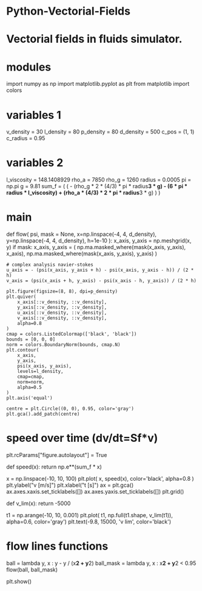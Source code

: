 # Python-Vectorial-Fields
# Vectorial fields in fluids simulator.

# modules
import numpy as np
import matplotlib.pyplot as plt
from matplotlib import colors

# variables 1
v_density = 30
l_density = 80
p_density = 80
d_density = 500
c_pos = (1, 1)
c_radius = 0.95

# variables 2
l_viscosity = 148.1408929
rho_a = 7850
rho_g = 1260
radius = 0.0005
pi = np.pi
g = 9.81
sum_f = (
    (
        -
        (rho_g * 2 * (4/3) * pi * radius**3 * g)
        -
        (6 * pi * radius * l_viscosity)
        +
        (rho_a * (4/3) * 2 * pi * radius**3 * g)
    )
)

# main
def flow(
        psi,
        mask = None,
        x=np.linspace(-4, 4, d_density),
        y=np.linspace(-4, 4, d_density),
        h=1e-10
):
    x_axis, y_axis = np.meshgrid(x, y)
    if mask:
        x_axis, y_axis = (
            np.ma.masked_where(mask(x_axis, y_axis), x_axis),
            np.ma.masked_where(mask(x_axis, y_axis), y_axis)
        )

    # complex analysis navier-stokes
    u_axis = - (psi(x_axis, y_axis + h) - psi(x_axis, y_axis - h)) / (2 * h)
    v_axis = (psi(x_axis + h, y_axis) - psi(x_axis - h, y_axis)) / (2 * h)

    plt.figure(figsize=(8, 8), dpi=p_density)
    plt.quiver(
        x_axis[::v_density, ::v_density],
        y_axis[::v_density, ::v_density],
        u_axis[::v_density, ::v_density],
        v_axis[::v_density, ::v_density],
        alpha=0.8
    )
    cmap = colors.ListedColormap(['black', 'black'])
    bounds = [0, 0, 0]
    norm = colors.BoundaryNorm(bounds, cmap.N)
    plt.contour(
        x_axis,
        y_axis,
        psi(x_axis, y_axis),
        levels=l_density,
        cmap=cmap,
        norm=norm,
        alpha=0.5
    )
    plt.axis('equal')

    centre = plt.Circle((0, 0), 0.95, color='gray')
    plt.gca().add_patch(centre)

# speed over time (dv/dt=Sf*v)
plt.rcParams["figure.autolayout"] = True

def speed(x):
    return np.e**(sum_f * x)

x = np.linspace(-10, 10, 100)
plt.plot(
    x, speed(x),
    color='black',
    alpha=0.8
)
plt.ylabel("v [m/s]")
plt.xlabel("t [s]")
ax = plt.gca()
ax.axes.xaxis.set_ticklabels([])
ax.axes.yaxis.set_ticklabels([])
plt.grid()

def v_lim(x):
    return -5000

t1 = np.arange(-10, 10, 0.001)
plt.plot(
    t1,
    np.full(t1.shape, v_lim(t1)),
    alpha=0.6, color='gray')
plt.text(-9.8, 15000, 'v lim', color='black')

# flow lines functions
ball = lambda y, x : y - y / (x**2 + y**2)
ball_mask = lambda y, x : x**2 + y**2 < 0.95
flow(ball, ball_mask)

plt.show()
